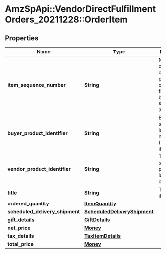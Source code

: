 # AmzSpApi::VendorDirectFulfillmentOrders_20211228::OrderItem

## Properties
Name | Type | Description | Notes
------------ | ------------- | ------------- | -------------
**item_sequence_number** | **String** | Numbering of the item on the purchase order. The first item will be 1, the second 2, and so on. | 
**buyer_product_identifier** | **String** | Buyer&#x27;s standard identification number (ASIN) of an item. | [optional] 
**vendor_product_identifier** | **String** | The vendor selected product identification of the item. | [optional] 
**title** | **String** | Title for the item. | [optional] 
**ordered_quantity** | [**ItemQuantity**](ItemQuantity.md) |  | 
**scheduled_delivery_shipment** | [**ScheduledDeliveryShipment**](ScheduledDeliveryShipment.md) |  | [optional] 
**gift_details** | [**GiftDetails**](GiftDetails.md) |  | [optional] 
**net_price** | [**Money**](Money.md) |  | 
**tax_details** | [**TaxItemDetails**](TaxItemDetails.md) |  | [optional] 
**total_price** | [**Money**](Money.md) |  | [optional] 

